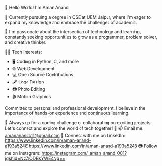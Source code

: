 👋 Hello World! I'm Aman Anand

📖 Currently pursuing a degree in CSE at UEM Jaipur, where I'm eager to expand my knowledge and embrace the challenges of academia.

🚀 I'm passionate about the intersection of technology and learning, constantly seeking opportunities to grow as a programmer, problem solver, and creative thinker.

👨‍💻 Tech Interests:
- 🖥️ Coding in Python, C, and more
- 🌐 Web Development
- 💻 Open Source Contributions
- 🖋️ Logo Design
- 📷 Photo Editing
- 🎬 Motion Graphics

Committed to personal and professional development, I believe in the importance of hands-on experience and continuous learning.

📝 Always up for a coding challenge or collaborating on exciting projects. Let's connect and explore the world of tech together! 📩
📫 Email me: amananandc11@gmail.com
🔗 Connect with me on LinkedIn: https://www.linkedin.com/in/aman-anand-a193a5248)https://www.linkedin.com/in/aman-anand-a193a5248
📷 Follow me on Instagram: https://instagram.com/_aman_anand_001?igshid=NzZlODBkYWE4Ng==
